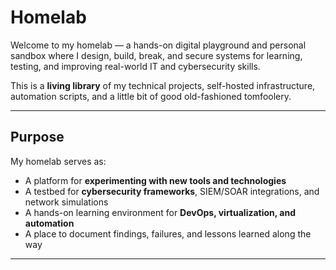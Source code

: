 # Homelab

Welcome to my homelab — a hands-on digital playground and personal sandbox where I design, build, break, and secure systems for learning, testing, and improving real-world IT and cybersecurity skills.

This is a **living library** of my technical projects, self-hosted infrastructure, automation scripts, and a little bit of good old-fashioned tomfoolery.

---

## Purpose

My homelab serves as:
- A platform for **experimenting with new tools and technologies**
- A testbed for **cybersecurity frameworks**, SIEM/SOAR integrations, and network simulations
- A hands-on learning environment for **DevOps, virtualization, and automation**
- A place to document findings, failures, and lessons learned along the way

---
